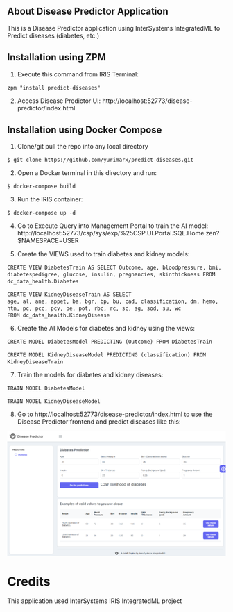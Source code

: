 ## About Disease Predictor Application
This is a Disease Predictor application using InterSystems IntegratedML to Predict diseases (diabetes, etc.)

## Installation using ZPM
1. Execute this command from IRIS Terminal:
```
zpm "install predict-diseases"
```
2. Access Disease Predictor UI: http://localhost:52773/disease-predictor/index.html

## Installation using Docker Compose
1. Clone/git pull the repo into any local directory

```
$ git clone https://github.com/yurimarx/predict-diseases.git
```

2. Open a Docker terminal in this directory and run:

```
$ docker-compose build
```

3. Run the IRIS container:

```
$ docker-compose up -d 
```
4. Go to Execute Query into Management Portal to train the AI model: http://localhost:52773/csp/sys/exp/%25CSP.UI.Portal.SQL.Home.zen?$NAMESPACE=USER 

5. Create the VIEWS used to train diabetes and kidney models: 
```
CREATE VIEW DiabetesTrain AS SELECT Outcome, age, bloodpressure, bmi, diabetespedigree, glucose, insulin, pregnancies, skinthickness FROM dc_data_health.Diabetes
```

```
CREATE VIEW KidneyDiseaseTrain AS SELECT 
age, al, ane, appet, ba, bgr, bp, bu, cad, classification, dm, hemo, htn, pc, pcc, pcv, pe, pot, rbc, rc, sc, sg, sod, su, wc
FROM dc_data_health.KidneyDisease
```

6. Create the AI Models for diabetes and kidney using the views: 
```
CREATE MODEL DiabetesModel PREDICTING (Outcome) FROM DiabetesTrain
```

```
CREATE MODEL KidneyDiseaseModel PREDICTING (classification) FROM KidneyDiseaseTrain
```

7. Train the models for diabetes and kidney diseases:
```
TRAIN MODEL DiabetesModel
```

```
TRAIN MODEL KidneyDiseaseModel
```


8. Go to http://localhost:52773/disease-predictor/index.html to use the Disease Predictor frontend and predict diseases like this:

![Disease-Predictor](https://github.com/yurimarx/predict-diseases/raw/master/mainscreen.png "Disease Predictor")

# Credits
This application used InterSystems IRIS IntegratedML project
